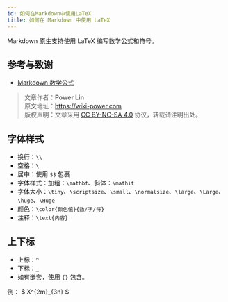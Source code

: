```yaml
---
id: 如何在Markdown中使用LaTeX
title: 如何在 Markdown 中使用 LaTeX
---
```


Markdown 原生支持使用 LaTeX 编写数学公式和符号。



## 参考与致谢 

- [Markdown 数学公式](https://markdown.budshome.com/formula.html)

> 文章作者：**Power Lin**  
> 原文地址：<https://wiki-power.com>  
> 版权声明：文章采用 [CC BY-NC-SA 4.0](https://creativecommons.org/licenses/by/4.0/deed.zh) 协议，转载请注明出处。

## 字体样式

- 换行：`\\`
- 空格：`\`
- 居中：使用 `$$` 包裹
- 字体样式：加粗：`\mathbf`、斜体：`\mathit`
- 字体大小：`\tiny`、`\scriptsize`、`\small`、`\normalsize`、`\large`、`\Large`、`\huge`、`\Huge`
- 颜色：`\color{颜色值}{数/字/符}`
- 注释：`\text{内容}`

## 上下标

- 上标：`^`
- 下标：`_`
- 如有嵌套，使用 `{}` 包含。

例： $ X^{2m}_{3n} $